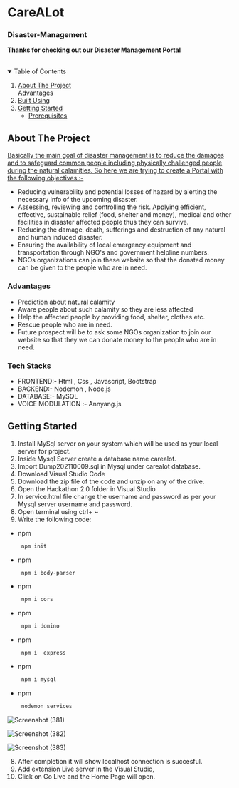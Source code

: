 # CareALot

### Disaster-Management

**Thanks for checking out our Disaster Management Portal**

<!-- PROJECT SHIELDS -->
<!--
*** I'm using markdown "reference style" links for readability.
*** Reference links are enclosed in brackets [ ] instead of parentheses ( ).
*** See the bottom of this document for the declaration of the reference variables
*** for contributors-url, forks-url, etc. This is an optional, concise syntax you may use.
*** https://www.markdownguide.org/basic-syntax/#reference-style-links -->



<!-- PROJECT LOGO -->
<br />

<!-- TABLE OF CONTENTS -->
<details open="open">
  <summary>Table of Contents</summary>
  <ol>
    <li>
      <a href="#about-the-project">About The Project</a>
      <br/>
      <a href="#advantages">Advantages</a>
      <br/>
        <li><a href="#TechStacks">Built Using</a></li>
      </ul>
    </li>
    <li>
      <a href="#getting-started">Getting Started</a>
      <ul>
        <li><a href="#prerequisites">Prerequisites</a></li>
      </ul>
    </li>
   
  </ol>
</details>



<!-- ABOUT THE PROJECT -->
## About The Project

<u>Basically the main goal of disaster management is to reduce the damages and to safeguard common people including physically challenged people during the natural calamities. So here we are trying to create a Portal with the following objectives :-</b></u> 
                        <ul >
                       <li> Reducing vulnerability and potential losses of hazard by alerting the necessary info of the upcoming disaster. </li>
                       <li>Assessing, reviewing and controlling the risk. Applying efficient, effective, sustainable relief (food, shelter and money), medical and other facilities in disaster affected people thus they can survive. </li> 
                        <li>Reducing the damage, death, sufferings and destruction of any natural and human induced disaster. </li>
                        <li> Ensuring the availability of local emergency equipment and transportation through NGO's and government helpline numbers.</li>
                       <li>NGOs organizations can join these website so that the donated money can be given to the people who are in need.</li> 
                      </ul>

###  Advantages
* Prediction about natural calamity
* Aware people about such calamity so they are less affected
* Help the affected people by providing food, shelter, clothes etc.
* Rescue people who are in need.
* Future prospect will be to ask some NGOs organization to join our website so that they we can donate money to the people who are in need.

### Tech Stacks

* FRONTEND:- Html , Css , Javascript, Bootstrap
* BACKEND:- Nodemon , Node.js 
* DATABASE:- MySQL
* VOICE MODULATION :- Annyang.js

<!-- GETTING STARTED -->
## Getting Started

1. Install MySql server on your system which will be used as your  local server for project.
2. Inside Mysql Server create a database name carealot.
3. Import Dump202110009.sql in Mysql under carealot database.
4. Download Visual Studio Code
5. Download the zip file of the code and unzip on any of the drive.
6. Open the Hackathon 2.0 folder in Visual Studio
7. In service.html file change the username and password as per your Mysql server username and password. 
8. Open terminal using ctrl+ ~ 
9. Write the following code:

* npm
  ```sh
   npm init
  ```
* npm
  ```sh
   npm i body-parser
  ```
* npm
  ```sh
   npm i cors
  ```
* npm
  ```sh
   npm i domino
  ```
* npm
  ```sh
   npm i  express
  ```  
* npm
  ```sh
   npm i mysql
  ```  
* npm
  ```sh
   nodemon services
  ```

![Screenshot (381)](https://user-images.githubusercontent.com/64826389/136729567-b34b4b0f-efba-4bbc-ac6c-70dff82a1caa.png)


![Screenshot (382)](https://user-images.githubusercontent.com/64826389/136729585-5e417aaf-e150-4223-b551-3eebf999e24c.png)


![Screenshot (383)](https://user-images.githubusercontent.com/64826389/136729605-c1c94fb5-5cff-430a-9ad5-750f2c6b8642.png)

8. After completion it will show localhost connection is succesful.
9. Add extension Live server in the Visual Studio,
10. Click on Go Live and the Home Page will open.
